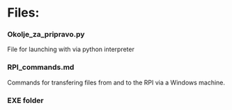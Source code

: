 # Files:

### Okolje_za_pripravo.py
File for launching with via python interpreter

### RPI_commands.md
Commands for transfering files from and to the RPI via a Windows machine.

### EXE folder
